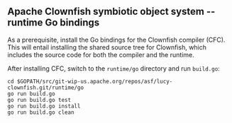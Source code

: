 Apache Clownfish symbiotic object system -- runtime Go bindings
---------------------------------------------------------------

As a prerequisite, install the Go bindings for the Clownfish compiler (CFC).
This will entail installing the shared source tree for Clownfish, which
includes the source code for both the compiler and the runtime.

After installing CFC, switch to the `runtime/go` directory and run `build.go`:

    cd $GOPATH/src/git-wip-us.apache.org/repos/asf/lucy-clownfish.git/runtime/go
    go run build.go
    go run build.go test
    go run build.go install
    go run build.go clean

